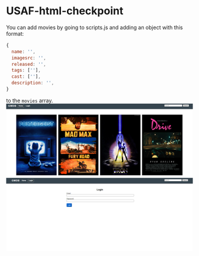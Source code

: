 # USAF-html-checkpoint
You can add movies by going to scripts.js and adding an object with this format: 
```js 
{
  name: '',
  imagesrc: '',
  released: '',
  tags: [''],
  cast: [''],
  description: '',
}
```
to the `movies` array.
<img src="HomePage.png" alt="Project Images" />
<img src="LoginPage.png" alt="Project Images" />
